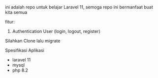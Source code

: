 ini adalah repo untuk belajar Laravel 11, semoga repo ini bermanfaat buat kita semua

fitur:
1. Authentication User
   (login, logout, register)

Silahkan Clone lalu migrate

Spesifikasi Aplikasi
- laravel 11
- mysql
- php 8.2
